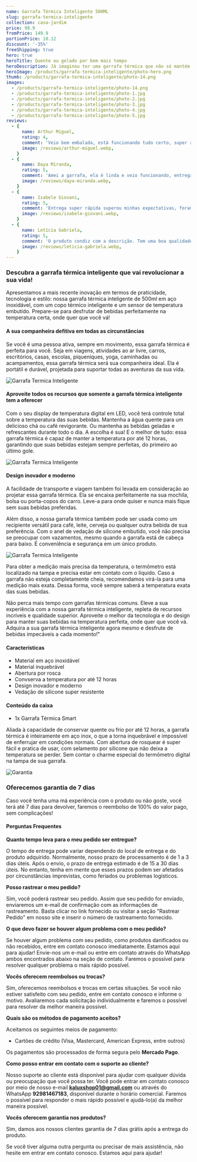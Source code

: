 ```yaml
---
name: Garrafa Térmica Inteligente 500ML
slug: garrafa-termica-inteligente
collection: casa-jardim
price: 99.9
fromPrice: 149.9
portionPrice: 10.12
discount: '-35%'
freeShipping: true
hero: true
heroTitle: Quente ou gelado por bem mais tempo
heroDescription: Já imaginou ter uma garrafa térmica que não só mantém suas bebidas quentes ou frias, mas também mede a temperatura com precisão? Apresentamos a você a nossa incrível Garrafa Térmica com Medidor de Temperatura, o seu companheiro perfeito para todas as ocasiões!
heroImage: /products/garrafa-termica-inteligente/photo-hero.png
thumb: /products/garrafa-termica-inteligente/photo-14.png
images:
  - /products/garrafa-termica-inteligente/photo-14.png
  - /products/garrafa-termica-inteligente/photo-1.jpg
  - /products/garrafa-termica-inteligente/photo-2.jpg
  - /products/garrafa-termica-inteligente/photo-3.jpg
  - /products/garrafa-termica-inteligente/photo-4.jpg
  - /products/garrafa-termica-inteligente/photo-5.jpg
reviews:
  - {
      name: Arthur Miguel,
      rating: 4,
      comment: 'Veio bem embalada, está funcionando tudo certo, super recomendo.',
      image: /reviews/arthur-miguel.webp,
    }
  - {
      name: Daya Miranda,
      rating: 5,
      comment: 'Amei a garrafa, ela é linda e veio funcionando, entrega super rápida',
      image: /reviews/daya-miranda.webp,
    }
  - {
      name: Isabele Giovani,
      rating: 5,
      comment: 'Entrega super rápida superou minhas expectativas, foram apenas 4 dias de espera.',
      image: /reviews/isabele-giovani.webp,
    }
  - {
      name: Letícia Gabriela,
      rating: 5,
      comment: 'O produto condiz com a descrição. Tem uma boa qualidade. E é muito bonito.',
      image: /reviews/leticia-gabriela.webp,
    }
---
```


### Descubra a garrafa térmica inteligente que vai revolucionar a sua vida!

Apresentamos a mais recente inovação em termos de praticidade, tecnologia e estilo: nossa garrafa térmica inteligente de 500ml em aço inoxidável, com um copo térmico inteligente e um sensor de temperatura embutido. Prepare-se para desfrutar de bebidas perfeitamente na temperatura certa, onde quer que você vá!

#### A sua companheira defitiva em todas as circunstâncias

Se você é uma pessoa ativa, sempre em movimento, essa garrafa térmica é perfeita para você. Seja em viagens, atividades ao ar livre, carros, escritórios, casas, escolas, piqueniques, yoga, caminhadas ou acampamentos, essa garrafa térmica será sua companheira ideal. Ela é portátil e durável, projetada para suportar todas as aventuras da sua vida.

![Garrafa Termica Inteligente](/products/garrafa-termica-inteligente/photo-10.jpg)

#### Aproveite todos os recursos que somente a garrafa térmica inteligente tem a oferecer

Com o seu display de temperatura digital em LED, você terá controle total sobre a temperatura das suas bebidas. Mantenha a água quente para um delicioso chá ou café revigorante. Ou mantenha as bebidas geladas e refrescantes durante todo o dia. A escolha é sua! E o melhor de tudo: essa garrafa térmica é capaz de manter a temperatura por até 12 horas, garantindo que suas bebidas estejam sempre perfeitas, do primeiro ao último gole.

![Garrafa Termica Inteligente](/products/garrafa-termica-inteligente/photo-3.jpg)

#### Design inovador e moderno

A facilidade de transporte e viagem também foi levada em consideração ao projetar essa garrafa térmica. Ela se encaixa perfeitamente na sua mochila, bolsa ou porta-copos do carro. Leve-a para onde quiser e nunca mais fique sem suas bebidas preferidas.

Além disso, a nossa garrafa térmica também pode ser usada como um recipiente versátil para café, leite, cerveja ou qualquer outra bebida de sua preferência. Com o anel de vedação de silicone embutido, você não precisa se preocupar com vazamentos, mesmo quando a garrafa está de cabeça para baixo. É conveniência e segurança em um único produto.


![Garrafa Termica Inteligente](/products/garrafa-termica-inteligente/photo-11.jpg)

Para obter a medição mais precisa da temperatura, o termômetro está localizado na tampa e precisa estar em contato com o líquido. Caso a garrafa não esteja completamente cheia, recomendamos virá-la para uma medição mais exata. Dessa forma, você sempre saberá a temperatura exata das suas bebidas.

Não perca mais tempo com garrafas térmicas comuns. Eleve a sua experiência com a nossa garrafa térmica inteligente, repleta de recursos incríveis e qualidade superior. Aproveite o melhor da tecnologia e do design para manter suas bebidas na temperatura perfeita, onde quer que você vá. Adquira a sua garrafa térmica inteligente agora mesmo e desfrute de bebidas impecáveis a cada momento!"

#### Características

- Material em aço inoxidável
- Material inquebrável
- Abertura por rosca
- Convserva a temperatura por até 12 horas
- Design inovador e moderno
- Vedação de silicone super resistente


#### Conteúdo da caixa

- 1x Garrafa Térmica Smart

Aliada à capacidade de conservar quente ou frio por até 12 horas, a garrafa térmica é inteiramente em aço inox, o que a torna inquebrável e impossível de enferrujar em condições normais. Com abertura de rosquear é super fácil e pratica de usar, com selamento por silicone que não deixa 
a temperatura se perder. Sem contar o charme especial do termômetro digital na tampa de sua garrafa.

![Garantia](/garantia-badge.png)

### Oferecemos garantia de 7 dias

Caso você tenha uma má experiência com o produto ou não goste, você terá até 7 dias para devolver, faremos o reembolso de 100% do valor pago, sem complicações!

#### Perguntas Frequentes

**Quanto tempo leva para o meu pedido ser entregue?**

O tempo de entrega pode variar dependendo do local de entrega e do produto adquirido. Normalmente, nosso prazo de processamento é de 1 a 3 dias úteis. Após o envio, o prazo de entrega estimado é de 15 a 30 dias úteis. No entanto, tenha em mente que esses prazos podem ser afetados por circunstâncias imprevistas, como feriados ou problemas logísticos.

**Posso rastrear o meu pedido?**

Sim, você poderá rastrear seu pedido. Assim que seu pedido for enviado, enviaremos um e-mail de confirmação com as informações de rastreamento. Basta clicar no link fornecido ou visitar a seção "Rastrear Pedido" em nosso site e inserir o número de rastreamento fornecido.

**O que devo fazer se houver algum problema com o meu pedido?**

Se houver algum problema com seu pedido, como produtos danificados ou não recebidos, entre em contato conosco imediatamente. Estamos aqui para ajudar! Envie-nos um e-mail ou entre em contato através do WhatsApp ambos encontrados abaixo na seção de contato. Faremos o possível para resolver qualquer problema o mais rápido possível.

**Vocês oferecem reembolsos ou trocas?**

Sim, oferecemos reembolsos e trocas em certas situações. Se você não estiver satisfeito com seu pedido, entre em contato conosco e informe o motivo. Avaliaremos cada solicitação individualmente e faremos o possível para resolver da melhor maneira possível.

**Quais são os métodos de pagamento aceitos?**

Aceitamos os seguintes meios de pagamento:

- Cartões de crédito (Visa, Mastercard, American Express, entre outros)

Os pagamentos são processados de forma segura pelo **Mercado Pago**.

**Como posso entrar em contato com o suporte ao cliente?**

Nosso suporte ao cliente está disponível para ajudar com qualquer dúvida ou preocupação que você possa ter. Você pode entrar em contato conosco por meio de nosso e-mail **kaluxshop01@gmail.com** ou através do WhatsApp **92981467183**, disponível durante o horário comercial. Faremos o possível para responder o mais rápido possível e ajudá-lo(a) da melhor maneira possível.

**Vocês oferecem garantia nos produtos?**

Sim, damos aos nossos clientes garantia de 7 dias grátis após a entrega do produto.

Se você tiver alguma outra pergunta ou precisar de mais assistência, não hesite em entrar em contato conosco. Estamos aqui para ajudar!
